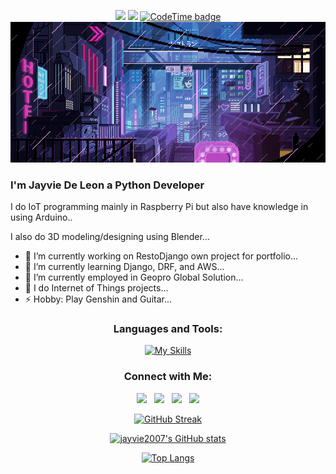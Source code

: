 <div align="center">
    
![](https://komarev.com/ghpvc/?username=jayvie2007&color=red&style=plastic) <img src="https://img.shields.io/github/followers/jayvie2007?Follower=Jay" style=" float:left, margin-right:10px"/> [![CodeTime badge](https://img.shields.io/endpoint?style=social&url=https%3A%2F%2Fapi.codetime.dev%2Fshield%3Fid%3D17073%26project%3D%26in%3D0)](https://codetime.dev)
<img src="img/cover.gif"> 
       
</div>  
  
### I'm Jayvie De Leon a Python Developer

I do IoT programming mainly in Raspberry Pi but also have knowledge in using Arduino..

I also do 3D modeling/designing using Blender...

- 🔭 I’m currently working on RestoDjango own project for portfolio...
- 📖 I’m currently learning Django, DRF, and AWS...
- 👯 I’m currently employed in Geopro Global Solution... 
- 💬 I do Internet of Things projects...
- ⚡ Hobby: Play Genshin and Guitar...

<div align="center">
<h3>Languages and Tools:</h3>

[![My Skills](https://skillicons.dev/icons?i=html,postman,django,nginx,arduino,docker,css,cpp,bootstrap,raspberrypi,redis,blender,firebase,python,mysql,vscode,tailwind,visualstudio&perline=9&theme=light)](https://skillicons.dev)

<h3>Connect with Me:</h3>
  
[<img src="https://img.icons8.com/color/48/000000/linkedin.png" width="6.5%"/>](https://www.linkedin.com/in/jfdeleon/)  &nbsp; [<img src="https://img.icons8.com/fluent/48/000000/facebook-new.png" width="6.5%%"/>](https://www.facebook.com/ljevianl/)  &nbsp; [<img src="https://img.icons8.com/fluent/48/000000/instagram-new.png" width="6.5%"/>](https://www.instagram.com/itsmejaaabs/)  &nbsp; <a href="mailto:jayvief.deleon@gmail.com"> <img src="https://img.icons8.com/fluent/48/000000/gmail.png" width="6.5%"/>



[![GitHub Streak](https://streak-stats.demolab.com/?user=jayvie2007&theme=transparent&fire=yellow&ring=yellow&sideNums=white&currStreakNum=white&dates=white&border_radius=10)](https://git.io/streak-stats)
  
[![jayvie2007's GitHub stats](https://github-readme-stats.vercel.app/api?username=jayvie2007&theme=github_dark&card_width=1000px&show_icons=true)](https://github.com/jayvie2007/github-readme-stats)
  
[![Top Langs](https://github-readme-stats.vercel.app/api/top-langs/?username=jayvie2007&theme=github_dark&card_width=1000px&layout=compact&&hide=PowerShell,Batchfile,Hack&langs_count=10)](https://github.com/jayvie2007/github-readme-stats)
  

</div>

  
